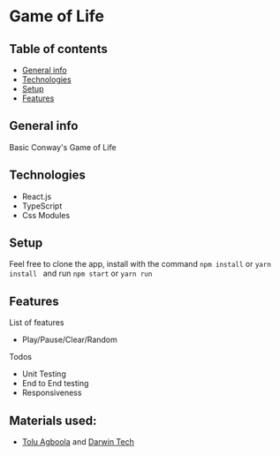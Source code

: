 # Game of Life

## Table of contents

- [General info](#general-info)
- [Technologies](#technologies)
- [Setup](#setup)
- [Features](#features)

## General info

Basic Conway's Game of Life

## Technologies

- React.js
- TypeScript
- Css Modules

## Setup

Feel free to clone the app, install with the command `npm install` or `yarn install ` and run `npm start` or `yarn run`

## Features

List of features

- Play/Pause/Clear/Random

Todos

- Unit Testing
- End to End testing
- Responsiveness

## Materials used:

- [Tolu Agboola](https://dev.to/toluagboola/build-the-game-of-life-with-react-and-typescript-5e0d) and [Darwin Tech](https://github.com/NikValdez/react-gol/blob/master/src/App.js)
